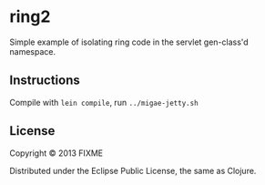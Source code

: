 # ring2

Simple example of isolating ring code in the servlet gen-class'd
namespace.

## Instructions

Compile with `lein compile`, run `../migae-jetty.sh`

## License

Copyright © 2013 FIXME

Distributed under the Eclipse Public License, the same as Clojure.
